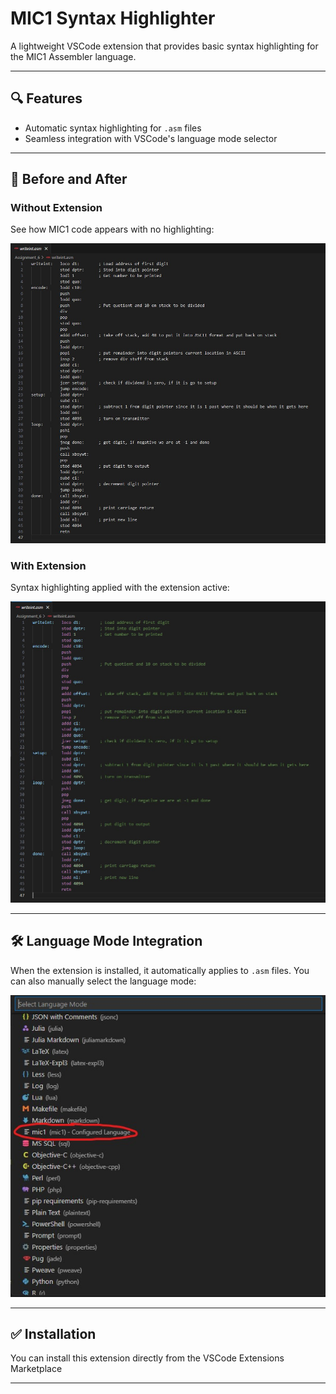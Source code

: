 # MIC1 Syntax Highlighter

A lightweight VSCode extension that provides basic syntax highlighting for the MIC1 Assembler language.

---

## 🔍 Features

- Automatic syntax highlighting for `.asm` files
- Seamless integration with VSCode's language mode selector

---

## 📸 Before and After

### Without Extension  
See how MIC1 code appears with no highlighting:

![Without Extension](images/assemblyWithoutExtension.jpg)

### With Extension  
Syntax highlighting applied with the extension active:

![With Extension](images/assemblyWithExtension.jpg)

---

## 🛠 Language Mode Integration

When the extension is installed, it automatically applies to `.asm` files. You can also manually select the language mode:

![Language Mode Example](images/languageChoiceExample.jpg)

---

## ✅ Installation

You can install this extension directly from the VSCode Extensions Marketplace

---